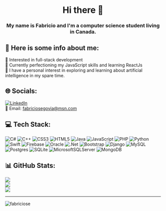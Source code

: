 <h1 align="center">Hi there 👋</h1>

<h3 align="center">My name is Fabricio and I'm a computer science student living in Canada.</h3>

## 💫 Here is some info about me:
🔭 Interested in full-stack development<br>
🌱 Currently perfectioning my JavaScript skills and learning ReactJs<br>
🤖 I have a personal interest in exploring and learning about artificial intelligence in my spare time.

## 🌐 Socials:
[![LinkedIn](https://img.shields.io/badge/LinkedIn-%230077B5.svg?logo=linkedin&logoColor=white)](https://www.linkedin.com/in/fabriciosegovia) <br>
💬 Email: <a href="mailto:fabriciosegovia@msn.com">fabriciosegovia@msn.com</a><br>

## 💻 Tech Stack:
![C#](https://img.shields.io/badge/c%23-%23239120.svg?style=plastic&logo=c-sharp&logoColor=white) ![C++](https://img.shields.io/badge/c++-%2300599C.svg?style=plastic&logo=c%2B%2B&logoColor=white) ![CSS3](https://img.shields.io/badge/css3-%231572B6.svg?style=plastic&logo=css3&logoColor=white) ![HTML5](https://img.shields.io/badge/html5-%23E34F26.svg?style=plastic&logo=html5&logoColor=white) ![Java](https://img.shields.io/badge/java-%23ED8B00.svg?style=plastic&logo=java&logoColor=white) ![JavaScript](https://img.shields.io/badge/javascript-%23323330.svg?style=plastic&logo=javascript&logoColor=%23F7DF1E) ![PHP](https://img.shields.io/badge/php-%23777BB4.svg?style=plastic&logo=php&logoColor=white) ![Python](https://img.shields.io/badge/python-3670A0?style=plastic&logo=python&logoColor=ffdd54) ![Swift](https://img.shields.io/badge/swift-F54A2A?style=plastic&logo=swift&logoColor=white) ![Firebase](https://img.shields.io/badge/firebase-%23039BE5.svg?style=plastic&logo=firebase) ![Oracle](https://img.shields.io/badge/Oracle-F80000?style=plastic&logo=oracle&logoColor=white) ![.Net](https://img.shields.io/badge/.NET-5C2D91?style=plastic&logo=.net&logoColor=white) ![Bootstrap](https://img.shields.io/badge/bootstrap-%23563D7C.svg?style=plastic&logo=bootstrap&logoColor=white) ![Django](https://img.shields.io/badge/django-%23092E20.svg?style=plastic&logo=django&logoColor=white) ![MySQL](https://img.shields.io/badge/mysql-%2300f.svg?style=plastic&logo=mysql&logoColor=white) ![Postgres](https://img.shields.io/badge/postgres-%23316192.svg?style=plastic&logo=postgresql&logoColor=white) ![SQLite](https://img.shields.io/badge/sqlite-%2307405e.svg?style=plastic&logo=sqlite&logoColor=white) ![MicrosoftSQLServer](https://img.shields.io/badge/Microsoft%20SQL%20Sever-CC2927?style=plastic&logo=microsoft%20sql%20server&logoColor=white) ![MongoDB](https://img.shields.io/badge/MongoDB-%234ea94b.svg?style=plastic&logo=mongodb&logoColor=white)
<br>

## 📊 GitHub Stats:
![](https://github-readme-stats.vercel.app/api?username=FabricioSe&theme=vue&hide_border=false&include_all_commits=true&count_private=false)<br/>
![](https://github-readme-streak-stats.herokuapp.com/?user=FabricioSe&theme=vue&hide_border=false)<br/>
![](https://github-readme-stats.vercel.app/api/top-langs/?username=FabricioSe&theme=vue&hide_border=false&include_all_commits=true&count_private=false&layout=compact)

---
<p align="left"> <img src="https://komarev.com/ghpvc/?username=fabriciose&label=Profile%20views&color=0e75b6&style=flat" alt="fabriciose" /> </p>

<!--
**FabricioSe/FabricioSe** is a ✨ _special_ ✨ repository because its `README.md` (this file) appears on your GitHub profile.

Here are some ideas to get you started:

- 🔭 I’m currently working on ...
- 🌱 I’m currently learning ...
- 👯 I’m looking to collaborate on ...
- 🤔 I’m looking for help with ...
- 💬 Ask me about ...
- 📫 How to reach me: ...
- 😄 Pronouns: ...
- ⚡ Fun fact: ...

🌱 Interests:

* Full-stack development
* Artificial Intelligence 

💬 Reach me by email or LinkedIn! <a href="mailto:fabriciosegovia@msn.com">fabriciosegovia@msn.com</a> | <a href="https://www.linkedin.com/in/fabriciosegovia" rel="nofollow">www.linkedin.com/in/fabriciosegovia</a>

-->


